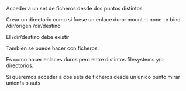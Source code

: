 Acceder a un set de ficheros desde dos puntos distintos

Crear un directorio como si fuese un enlace duro:
mount -t none -o bind /dir/origen /dir/destino

El /dir/destino debe existir

Tambien se puede hacer con ficheros.

Es como hacer enlaces duros pero entre distintos filesystems y/o directorios.


Si queremos acceder a dos sets de ficheros desde un único punto mirar unionfs o aufs
